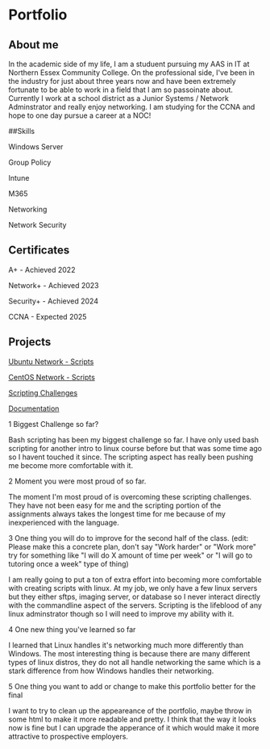 # Portfolio

## About me 

In the academic side of my life, I am a studuent pursuing my AAS in IT at Northern Essex Community College. On the professional side, I've been in the industry for just about three years now and have been extremely fortunate to be able to work in a field that I am so passoinate about. Currently I work at a school district as a Junior Systems / Network Adminstrator and really enjoy networking. I am studying for the CCNA and hope to one day pursue a career at a NOC! 

##Skills

Windows Server

Group Policy

Intune

M365

Networking

Network Security


## Certificates  

A+ - Achieved 2022

Network+ - Achieved 2023

Security+ - Achieved 2024

CCNA - Expected 2025

## Projects

[Ubuntu Network - Scripts](https://github.com/flaureanonecc/Ubuntu-Networking-Scripts)

[CentOS Network - Scripts](https://github.com/flaureanonecc/CentOS-Network-Scripts)

[Scripting Challenges](https://github.com/flaureanonecc/Linux-Command-Challenges)

[Documentation](https://github.com/flaureanonecc/Documentation)


1 Biggest Challenge so far?

Bash scripting has been my biggest challenge so far. I have only used bash scripting for another intro to linux course before but that was some time ago so I havent touched it since. The scripting aspect has really been pushing me become more comfortable with it. 

2 Moment you were most proud of so far.

The moment I'm most proud of is overcoming these scripting challenges. They have not been easy for me and the scripting portion of the assignments always takes the longest time for me because of my inexperienced with the language.

3 One thing you will do to improve for the second half of the class.
(edit: Please make this a concrete plan, don't say "Work harder" or "Work more" try for something like "I will do X amount of time per week" or "I will go to tutoring once a week" type of thing)

I am really going to put a ton of extra effort into becoming more comfortable with creating scripts with linux. At my job, we only have a few linux servers but they either sftps, imaging server, or database so I never interact directly with the commandline aspect of the servers. Scripting is the lifeblood of any linux adminstrator though so I will need to improve my ability with it.

4 One new thing you've learned so far

I learned that Linux handles it's networking much more differently than Windows. The most interesting thing is because there are many different types of linux distros, they do not all handle networking the same which is a stark difference from how Windows handles their networking.

5 One thing you want to add or change to make this portfolio better for the final

I want to try to clean up the appeareance of the portfolio, maybe throw in some html to make it more readable and pretty. I think that the way it looks now is fine but I can upgrade the apperance of it which would make it more attractive to prospective employers.
